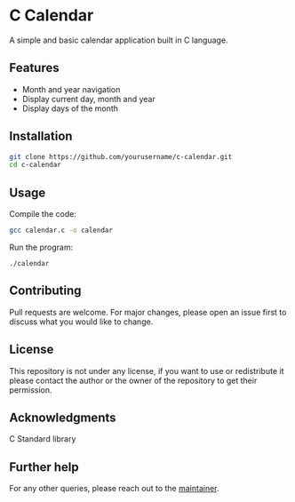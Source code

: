 # C Calendar

A simple and basic calendar application built in C language.

## Features
- Month and year navigation
- Display current day, month and year
- Display days of the month

## Installation

```bash
git clone https://github.com/yourusername/c-calendar.git
cd c-calendar
```

## Usage

Compile the code:
```bash
gcc calendar.c -o calendar
```
Run the program:
```
./calendar
```
## Contributing
Pull requests are welcome. For major changes, please open an issue first to discuss what you would like to change.

## License
This repository is not under any license, if you want to use or redistribute it please contact the author or the owner of the repository to get their permission.

## Acknowledgments
C Standard library

## Further help
For any other queries, please reach out to the [maintainer](https://github.com/Ankan-cyber).
